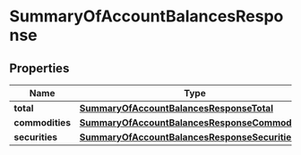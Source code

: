 

# SummaryOfAccountBalancesResponse


## Properties

| Name | Type | Description | Notes |
|------------ | ------------- | ------------- | -------------|
|**total** | [**SummaryOfAccountBalancesResponseTotal**](SummaryOfAccountBalancesResponseTotal.md) |  |  [optional] |
|**commodities** | [**SummaryOfAccountBalancesResponseCommodities**](SummaryOfAccountBalancesResponseCommodities.md) |  |  [optional] |
|**securities** | [**SummaryOfAccountBalancesResponseSecurities**](SummaryOfAccountBalancesResponseSecurities.md) |  |  [optional] |



